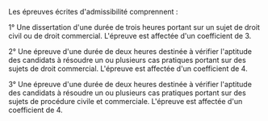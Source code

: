 Les épreuves écrites d'admissibilité comprennent :

1° Une dissertation d'une durée de trois heures portant sur un sujet de droit civil ou de droit commercial. L'épreuve est affectée d'un coefficient de 3.

2° Une épreuve d'une durée de deux heures destinée à vérifier l'aptitude des candidats à résoudre un ou plusieurs cas pratiques portant sur des sujets de droit commercial. L'épreuve est affectée d'un coefficient de 4.

3° Une épreuve d'une durée de deux heures destinée à vérifier l'aptitude des candidats à résoudre un ou plusieurs cas pratiques portant sur des sujets de procédure civile et commerciale. L'épreuve est affectée d'un coefficient de 4.
